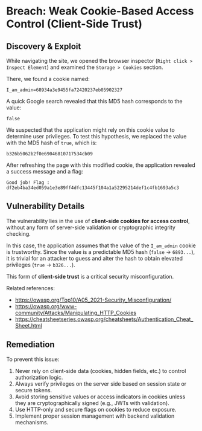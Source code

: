 # Breach: Weak Cookie-Based Access Control (Client-Side Trust)

## Discovery & Exploit

While navigating the site, we opened the browser inspector (`Right click > Inspect Element`) and examined the `Storage > Cookies` section.

There, we found a cookie named:

``I_am_admin=68934a3e9455fa72420237eb05902327``

A quick Google search revealed that this MD5 hash corresponds to the value:

``false``

We suspected that the application might rely on this cookie value to determine user privileges. To test this hypothesis, we replaced the value with the MD5 hash of `true`, which is:

``b326b5062b2f0e69046810717534cb09``

After refreshing the page with this modified cookie, the application revealed a success message and a flag:

``Good job! Flag : df2eb4ba34ed059a1e3e89ff4dfc13445f104a1a52295214def1c4fb1693a5c3``


## Vulnerability Details

The vulnerability lies in the use of **client-side cookies for access control**, without any form of server-side validation or cryptographic integrity checking.

In this case, the application assumes that the value of the `I_am_admin` cookie is trustworthy. Since the value is a predictable MD5 hash (`false` → `6893...`), it is trivial for an attacker to guess and alter the hash to obtain elevated privileges (`true` → `b326...`).

This form of **client-side trust** is a critical security misconfiguration.

Related references:

- https://owasp.org/Top10/A05_2021-Security_Misconfiguration/
- https://owasp.org/www-community/Attacks/Manipulating_HTTP_Cookies
- https://cheatsheetseries.owasp.org/cheatsheets/Authentication_Cheat_Sheet.html

## Remediation

To prevent this issue:

1. Never rely on client-side data (cookies, hidden fields, etc.) to control authorization logic.
2. Always verify privileges on the server side based on session state or secure tokens.
3. Avoid storing sensitive values or access indicators in cookies unless they are cryptographically signed (e.g., JWTs with validation).
4. Use HTTP-only and secure flags on cookies to reduce exposure.
5. Implement proper session management with backend validation mechanisms.
